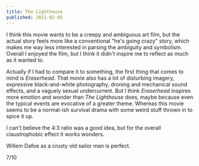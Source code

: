 ```yaml
---
title: The Lighthouse
published: 2021-02-05
---
```


I think this movie wants to be a creepy and ambiguous art film, but the actual story feels more like a conventional "he's going crazy" story, which makes me way less interested in parsing the ambiguity and symbolism. Overall I enjoyed the film, but I think it didn't inspire me to reflect as much as it wanted to.

Actually if I had to compare it to something, the first thing that comes to mind is _Eraserhead_. That movie also has a lot of disturbing imagery, expressive black-and-white photography, droning and mechanical sound effects, and a vaguely sexual undercurrent. But I think _Eraserhead_ inspires more emotion and wonder than _The Lighthouse_ does, maybe because even the typical events are evocative of a greater theme. Whereas this movie seems to be a normal-ish survival drama with some weird stuff thrown in to spice it up.

I can't believe the 4:3 ratio was a good idea, but for the overall claustrophobic effect it works wonders.

Willem Dafoe as a crusty old sailor man is perfect.

7/10
